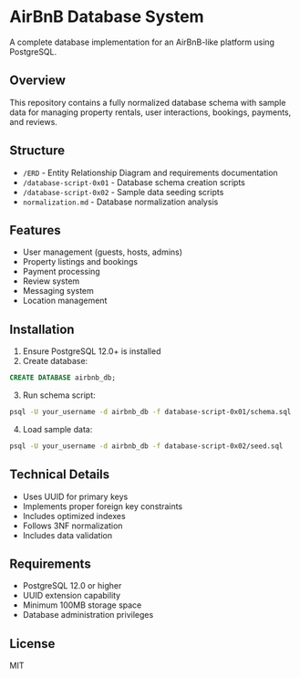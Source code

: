 
# AirBnB Database System

A complete database implementation for an AirBnB-like platform using PostgreSQL.

## Overview

This repository contains a fully normalized database schema with sample data for managing property rentals, user interactions, bookings, payments, and reviews.

## Structure

- `/ERD` - Entity Relationship Diagram and requirements documentation
- `/database-script-0x01` - Database schema creation scripts
- `/database-script-0x02` - Sample data seeding scripts
- `normalization.md` - Database normalization analysis

## Features

- User management (guests, hosts, admins)
- Property listings and bookings
- Payment processing
- Review system
- Messaging system
- Location management

## Installation

1. Ensure PostgreSQL 12.0+ is installed
2. Create database:
```sql
CREATE DATABASE airbnb_db;
```
3.  Run schema script:

```bash
psql -U your_username -d airbnb_db -f database-script-0x01/schema.sql
```

4.  Load sample data:

```bash
psql -U your_username -d airbnb_db -f database-script-0x02/seed.sql
```

## Technical Details

-   Uses UUID for primary keys
-   Implements proper foreign key constraints
-   Includes optimized indexes
-   Follows 3NF normalization
-   Includes data validation

## Requirements

-   PostgreSQL 12.0 or higher
-   UUID extension capability
-   Minimum 100MB storage space
-   Database administration privileges

## License
MIT